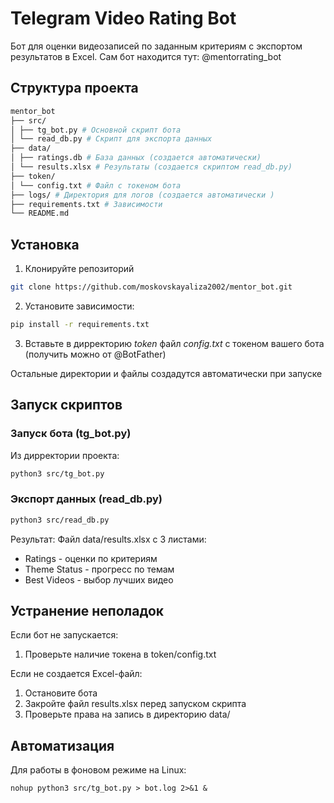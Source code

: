 # Telegram Video Rating Bot
Бот для оценки видеозаписей по заданным критериям с экспортом результатов в Excel.
Сам бот находится тут: @mentorrating_bot
## Структура проекта
```bash
mentor_bot
├── src/
│ ├── tg_bot.py # Основной скрипт бота
│ └── read_db.py # Скрипт для экспорта данных
├── data/
│ ├── ratings.db # База данных (создается автоматически)
│ └── results.xlsx # Результаты (создается скриптом read_db.py)
├── token/
│ └── config.txt # Файл с токеном бота
├── logs/ # Директория для логов (создается автоматически )
├── requirements.txt # Зависимости
└── README.md
```

## Установка
1. Клонируйте репозиторий
```bash
git clone https://github.com/moskovskayaliza2002/mentor_bot.git
```
2. Установите зависимости:
```bash
pip install -r requirements.txt
```
3. Вставьте в дирректорию *token* файл *config.txt* с токеном вашего бота (получить можно от @BotFather)

Остальные директории и файлы создадутся автоматически при запуске
## Запуск скриптов
### Запуск бота (tg_bot.py)
Из дирректории проекта:
```bash
python3 src/tg_bot.py
```
### Экспорт данных (read_db.py)
```bash
python3 src/read_db.py
```
Результат:
Файл data/results.xlsx с 3 листами:
- Ratings - оценки по критериям
- Theme Status - прогресс по темам
- Best Videos - выбор лучших видео

## Устранение неполадок
Если бот не запускается:
1. Проверьте наличие токена в token/config.txt

Если не создается Excel-файл:
1. Остановите бота
2. Закройте файл results.xlsx перед запуском скрипта
3. Проверьте права на запись в директорию data/

## Автоматизация
Для работы в фоновом режиме на Linux:
```
nohup python3 src/tg_bot.py > bot.log 2>&1 &
```
